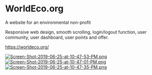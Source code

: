 # WorldEco.org
A website for an environmental non-profit

Responsive web design, smooth scrolling, login/logout function, user community, user dashboard, user points and offer.

https://worldeco.org/


[![Screen-Shot-2019-06-25-at-10-47-53-PM.png](https://i.postimg.cc/zGDYqLg1/Screen-Shot-2019-06-25-at-10-47-53-PM.png)](https://postimg.cc/Cz2QNx7v)
[![Screen-Shot-2019-06-25-at-10-47-01-PM.png](https://i.postimg.cc/7hXX9LYg/Screen-Shot-2019-06-25-at-10-47-01-PM.png)](https://postimg.cc/ctgQ403H)
[![Screen-Shot-2019-06-25-at-10-47-35-PM.png](https://i.postimg.cc/8zx4t9Dn/Screen-Shot-2019-06-25-at-10-47-35-PM.png)](https://postimg.cc/18cDzW8p)
